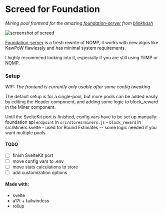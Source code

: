 # Screed for Foundation

_Mining pool frontend for the amazing [foundation-server](https://github.com/blinkhash/foundation-server) from [blinkhash](https://github.com/blinkhash)_

![screenshot of screed](https://github.com/xamogast/screed/blob/master/screenshots/screed.png?raw=true)

[Foundation-server](https://github.com/blinkhash/foundation-server) is a fresh rewrite of NOMP,
it works with new algos like KawPoW flawlessly and has minimal system requirements.

I highly recommend looking into it, especially if you are still using YiIMP or NOMP.

### Setup
_WIP: The frontend is currently only usable after some config tweaking_ 


The default setup is for a single-pool, but more pools can be added easily by editing
the Header component, and adding some logic to block_reward in the Miner component.

Until the SvelteKit port is finished, config vars have to be set up manually:
    - foundation api `endpoint` in `src/stores/miners.js`
    - `block_reward` in src/Miners.svelte
    	- used for Round Estimates -- some logic needed if you want multiple pools
    	    	

#### TODO
- [ ] finish SvelteKit port
- [ ] move config vars to .env
- [ ] move stats calculations to store
- [ ] add customization options

#### Made with:

- svelte
- a17t + tailwindcss
- rollup
